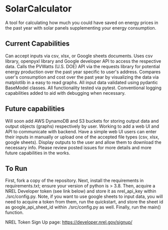 # SolarCalculator
A tool for calculating how much you could have saved on energy prices in the past year with solar panels supplementing your energy consumption.

## Current Capabilities
Can accept inputs via csv, xlsx, or Google sheets documents.
Uses csv library, openpyxl library and Google developer API to access the respective data.
Calls the PVWatts (U.S. DOE) API via the requests library for potential energy production over the past year specific to user's address.
Compares user's consumption and cost over the past year by visualizing the data via matplotlib in a easy to read graphs.
All input data validated using pydantic BaseModel classes.
All functionality tested via pytest.
Conventional logging capabilities added to aid with debugging when necessary.

## Future capabilities
Will soon add AWS DynamoDB and S3 buckets for storing output data and output objects (graphs) respectively by user.
Working to add a web UI and API to communicate with backend.
Have a simple web UI users can enter their inputs in manually or upload one of the accepted file types (csv, xlsx, google sheets).
Display outputs to the user and allow them to download the necessary info. 
Please review posted issues for more details and more future capabilities in the works.

## To Run
First, fork a copy of the repository. Next, install the requirements in requirements.txt; ensure your version of python is > 3.8. Then, acquire a NREL Developer token (see link below) and store it as nrel_api_key within ./src/config.py. Note, if you want to use google sheets to input data, you will need to acquire a token from them, run the quickstart, and store the sheet id as google_api_sheet_id within ./src/config.py as well. Finally, run the main() function.

NREL Token Sign Up page: https://developer.nrel.gov/signup/
